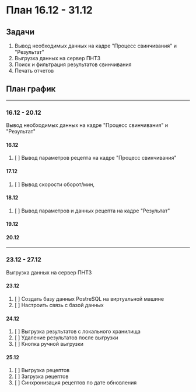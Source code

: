 # План 16.12 - 31.12

## Задачи

1. Вывод необходимых данных на кадре "Процесс свинчивания" и "Результат"
2. Выгрузка данных на сервер ПНТЗ
3. Поиск и фильтрация результатов свинчивания
4. Печать отчетов

## План график

---

### 16.12 - 20.12
Вывод необходимых данных на кадре "Процесс свинчивания" и "Результат"

#### 16.12 
1. [ ] Вывод параметров рецепта на кадре "Процесс свинчивания"

#### 17.12 
1. [ ] Вывод скорости оборот/мин,

#### 18.12
1. [ ] Вывод параметров и данных рецепта на кадре "Результат"

#### 19.12

#### 20.12

---

### 23.12 - 27.12
Выгрузка данных на сервер ПНТЗ

#### 23.12
1. [ ] Создать базу данных PostreSQL на виртуальной машине 
2. [ ] Настроить связь с базой данных

#### 24.12 
1. [ ] Выгрузка результатов с локального хранилища
2. [ ] Удаление результатов после выгрузки
3. [ ] Кнопка ручной выгрузки

#### 25.12 
1. [ ] Выгрузка рецептов
2. [ ] Загрузка рецептов
3. [ ] Синхронизация рецептов по дате обновления




